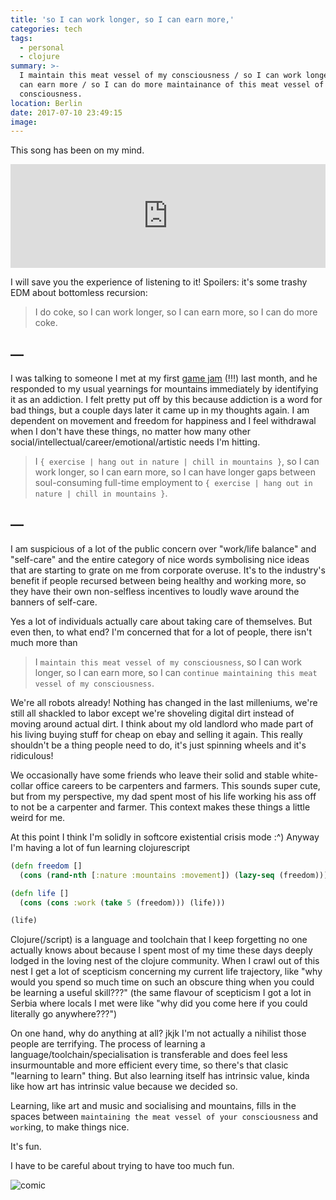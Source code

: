 ```yaml
---
title: 'so I can work longer, so I can earn more,'
categories: tech
tags:
  - personal
  - clojure
summary: >-
  I maintain this meat vessel of my consciousness / so I can work longer / so I
  can earn more / so I can do more maintainance of this meat vessel of my
  consciousness.
location: Berlin
date: 2017-07-10 23:49:15
image:
---
```


This song has been on my mind.

<iframe width="100%" height="166" scrolling="no" frameborder="no" src="https://w.soundcloud.com/player/?url=https%3A//api.soundcloud.com/tracks/228441637&amp;color=00bb93&amp;auto_play=false&amp;hide_related=false&amp;show_comments=true&amp;show_user=true&amp;show_reposts=false"></iframe>

I will save you the experience of listening to it! Spoilers: it's some trashy EDM about bottomless recursion:

> I do coke,
  so I can work longer,
  so I can earn more,
  so I can do more coke.

## —

I was talking to someone I met at my first [game jam](http://www.berlinminijam.de) (!!!) last month, and he responded to my usual yearnings for mountains immediately by identifying it as an addiction. I felt pretty put off by this because addiction is a word for bad things, but a couple days later it came up in my thoughts again. I am dependent on movement and freedom for happiness and I feel withdrawal when I don't have these things, no matter how many other social/intellectual/career/emotional/artistic needs I'm hitting.

> I `{ exercise | hang out in nature | chill in mountains }`,
  so I can work longer,
  so I can earn more,
  so I can have longer gaps between soul-consuming full-time employment to `{ exercise | hang out in nature | chill in mountains }`.

## —

I am suspicious of a lot of the public concern over "work/life balance" and "self-care" and the entire category of nice words symbolising nice ideas that are starting to grate on me from corporate overuse. It's to the industry's benefit if people recursed between being healthy and working more, so they have their own non-selfless incentives to loudly wave around the banners of self-care.

Yes a lot of individuals actually care about taking care of themselves. But even then, to what end? I'm concerned that for a lot of people, there isn't much more than

> I `maintain this meat vessel of my consciousness`,
  so I can work longer,
  so I can earn more,
  so I can `continue maintaining this meat vessel of my consciousness`.

We're all robots already! Nothing has changed in the last milleniums, we're still all shackled to labor except we're shoveling digital dirt instead of moving around actual dirt. I think about my old landlord who made part of his living buying stuff for cheap on ebay and selling it again. This really shouldn't be a thing people need to do, it's just spinning wheels and it's ridiculous!

We occasionally have some friends who leave their solid and stable white-collar office careers to be carpenters and farmers. This sounds super cute, but from my perspective, my dad spent most of his life working his ass off to not be a carpenter and farmer. This context makes these things a little weird for me.

At this point I think I'm solidly in softcore existential crisis mode :^) Anyway I'm having a lot of fun learning clojurescript

```clojure
(defn freedom []
  (cons (rand-nth [:nature :mountains :movement]) (lazy-seq (freedom))))

(defn life []
  (cons (cons :work (take 5 (freedom))) (life)))

(life)
```

Clojure(/script) is a language and toolchain that I keep forgetting no one actually knows about because I spent most of my time these days deeply lodged in the loving nest of the clojure community. When I crawl out of this nest I get a lot of scepticism concerning my current life trajectory, like "why would you spend so much time on such an obscure thing when you could be learning a useful skill???" (the same flavour of scepticism I got a lot in Serbia where locals I met were like "why did you come here if you could literally go anywhere???")

On one hand, why do anything at all? jkjk I'm not actually a nihilist those people are terrifying. The process of learning a language/toolchain/specialisation is transferable and does feel less insurmountable and more efficient every time, so there's that clasic "learning to learn" thing. But also learning itself has intrinsic value, kinda like how art has intrinsic value because we decided so.

Learning, like art and music and socialising and mountains, fills in the spaces between `maintaining the meat vessel of your consciousness` and `work`ing, to make things nice.

It's fun.

I have to be careful about trying to have too much fun.

![comic](20170710.jpg)
